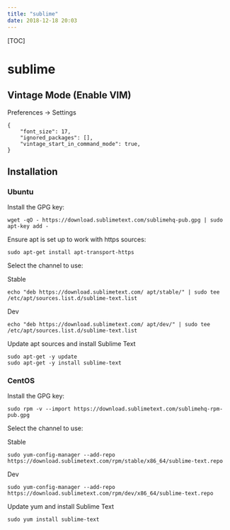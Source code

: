 ```yaml
---
title: "sublime"
date: 2018-12-18 20:03
---
```



[TOC]



# sublime



## Vintage Mode (Enable VIM)

Preferences -> Settings	

```
{
	"font_size": 17,
	"ignored_packages": [],
	"vintage_start_in_command_mode": true,
}
```



## Installation

### Ubuntu

Install the GPG key:

```
wget -qO - https://download.sublimetext.com/sublimehq-pub.gpg | sudo apt-key add -
```

Ensure apt is set up to work with https sources:

```
sudo apt-get install apt-transport-https
```

Select the channel to use:

Stable

```
echo "deb https://download.sublimetext.com/ apt/stable/" | sudo tee /etc/apt/sources.list.d/sublime-text.list 
```



Dev

```
echo "deb https://download.sublimetext.com/ apt/dev/" | sudo tee /etc/apt/sources.list.d/sublime-text.list
```



Update apt sources and install Sublime Text

```
sudo apt-get -y update
sudo apt-get -y install sublime-text
```



### CentOS

Install the GPG key:

```
sudo rpm -v --import https://download.sublimetext.com/sublimehq-rpm-pub.gpg
```

Select the channel to use:

Stable

```
sudo yum-config-manager --add-repo https://download.sublimetext.com/rpm/stable/x86_64/sublime-text.repo
```



Dev

```
sudo yum-config-manager --add-repo https://download.sublimetext.com/rpm/dev/x86_64/sublime-text.repo
```

Update yum and install Sublime Text

```
sudo yum install sublime-text
```